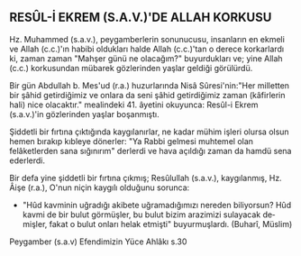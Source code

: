 ## RESÛL-İ EKREM (S.A.V.)'DE ALLAH KORKUSU

Hz. Muhammed (s.a.v.), peygamberlerin sonunucusu, insanların en ekmeli ve Allah (c.c.)'ın habibi oldukları halde Allah (c.c.)'tan o derece korkar­lardı ki, zaman zaman "Mahşer günü ne olaca­ğım?" buyurdukları ve; yine Allah (c.c.) korkusun­dan mübarek gözlerinden yaşlar geldiği görülür­dü.

Bir gün Abdullah b. Mes'ud (r.a.) huzurlarında Nisâ Sûresi'nin:"Her milletten bir şâhid getirdiği­miz ve onlara da seni şâhid getirdiğimiz zaman (kâfirlerin hali) nice olacaktır." mealindeki 41. âyetini okuyunca: Resûl-i Ekrem (s.a.v.)'in gözle­rinden yaşlar boşanmıştı.

Şiddetli bir fırtına çıktığında kaygılanırlar, ne kadar mühim işleri olursa olsun hemen bırakıp kıbleye dönerler: "Ya Rabbi gelmesi muhtemel olan felâketlerden sana sığınırım" derlerdi ve hava açıldığı zaman da hamdü sena ederlerdi.

Bir defa yine şiddetli bir fırtına çıkmış; Resûlullah (s.a.v.), kaygılanmış, Hz. Âişe (r.a.), O'nun niçin kaygılı olduğunu sorunca:

- "Hûd kavminin uğradığı akibete uğramadığı­mızı nereden biliyorsun? Hûd kavmi de bir bulut görmüşler, bu bulut bizim arazimizi sulayacak de­mişler, fakat o bulut onları helak etmişti" buyurmuşlardı. (Buharî, Müslim)

Peygamber (s.a.v) Efendimizin Yüce Ahlâkı s.30
